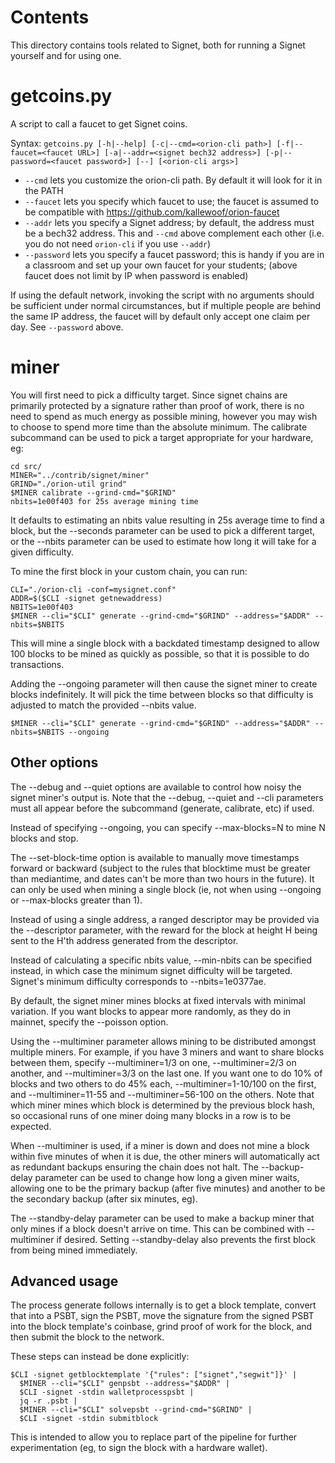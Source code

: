 Contents
========
This directory contains tools related to Signet, both for running a Signet yourself and for using one.

getcoins.py
===========

A script to call a faucet to get Signet coins.

Syntax: `getcoins.py [-h|--help] [-c|--cmd=<orion-cli path>] [-f|--faucet=<faucet URL>] [-a|--addr=<signet bech32 address>] [-p|--password=<faucet password>] [--] [<orion-cli args>]`

* `--cmd` lets you customize the orion-cli path. By default it will look for it in the PATH
* `--faucet` lets you specify which faucet to use; the faucet is assumed to be compatible with https://github.com/kallewoof/orion-faucet
* `--addr` lets you specify a Signet address; by default, the address must be a bech32 address. This and `--cmd` above complement each other (i.e. you do not need `orion-cli` if you use `--addr`)
* `--password` lets you specify a faucet password; this is handy if you are in a classroom and set up your own faucet for your students; (above faucet does not limit by IP when password is enabled)

If using the default network, invoking the script with no arguments should be sufficient under normal
circumstances, but if multiple people are behind the same IP address, the faucet will by default only
accept one claim per day. See `--password` above.

miner
=====

You will first need to pick a difficulty target. Since signet chains are primarily protected by a signature rather than proof of work, there is no need to spend as much energy as possible mining, however you may wish to choose to spend more time than the absolute minimum. The calibrate subcommand can be used to pick a target appropriate for your hardware, eg:

    cd src/
    MINER="../contrib/signet/miner"
    GRIND="./orion-util grind"
    $MINER calibrate --grind-cmd="$GRIND"
    nbits=1e00f403 for 25s average mining time

It defaults to estimating an nbits value resulting in 25s average time to find a block, but the --seconds parameter can be used to pick a different target, or the --nbits parameter can be used to estimate how long it will take for a given difficulty.

To mine the first block in your custom chain, you can run:

    CLI="./orion-cli -conf=mysignet.conf"
    ADDR=$($CLI -signet getnewaddress)
    NBITS=1e00f403
    $MINER --cli="$CLI" generate --grind-cmd="$GRIND" --address="$ADDR" --nbits=$NBITS

This will mine a single block with a backdated timestamp designed to allow 100 blocks to be mined as quickly as possible, so that it is possible to do transactions.

Adding the --ongoing parameter will then cause the signet miner to create blocks indefinitely. It will pick the time between blocks so that difficulty is adjusted to match the provided --nbits value.

    $MINER --cli="$CLI" generate --grind-cmd="$GRIND" --address="$ADDR" --nbits=$NBITS --ongoing

Other options
-------------

The --debug and --quiet options are available to control how noisy the signet miner's output is. Note that the --debug, --quiet and --cli parameters must all appear before the subcommand (generate, calibrate, etc) if used.

Instead of specifying --ongoing, you can specify --max-blocks=N to mine N blocks and stop.

The --set-block-time option is available to manually move timestamps forward or backward (subject to the rules that blocktime must be greater than mediantime, and dates can't be more than two hours in the future). It can only be used when mining a single block (ie, not when using --ongoing or --max-blocks greater than 1).

Instead of using a single address, a ranged descriptor may be provided via the --descriptor parameter, with the reward for the block at height H being sent to the H'th address generated from the descriptor.

Instead of calculating a specific nbits value, --min-nbits can be specified instead, in which case the minimum signet difficulty will be targeted. Signet's minimum difficulty corresponds to --nbits=1e0377ae.

By default, the signet miner mines blocks at fixed intervals with minimal variation. If you want blocks to appear more randomly, as they do in mainnet, specify the --poisson option.

Using the --multiminer parameter allows mining to be distributed amongst multiple miners. For example, if you have 3 miners and want to share blocks between them, specify --multiminer=1/3 on one, --multiminer=2/3 on another, and --multiminer=3/3 on the last one. If you want one to do 10% of blocks and two others to do 45% each, --multiminer=1-10/100 on the first, and --multiminer=11-55 and --multiminer=56-100 on the others. Note that which miner mines which block is determined by the previous block hash, so occasional runs of one miner doing many blocks in a row is to be expected.

When --multiminer is used, if a miner is down and does not mine a block within five minutes of when it is due, the other miners will automatically act as redundant backups ensuring the chain does not halt. The --backup-delay parameter can be used to change how long a given miner waits, allowing one to be the primary backup (after five minutes) and another to be the secondary backup (after six minutes, eg).

The --standby-delay parameter can be used to make a backup miner that only mines if a block doesn't arrive on time. This can be combined with --multiminer if desired. Setting --standby-delay also prevents the first block from being mined immediately.

Advanced usage
--------------

The process generate follows internally is to get a block template, convert that into a PSBT, sign the PSBT, move the signature from the signed PSBT into the block template's coinbase, grind proof of work for the block, and then submit the block to the network.

These steps can instead be done explicitly:

    $CLI -signet getblocktemplate '{"rules": ["signet","segwit"]}' |
      $MINER --cli="$CLI" genpsbt --address="$ADDR" |
      $CLI -signet -stdin walletprocesspsbt |
      jq -r .psbt |
      $MINER --cli="$CLI" solvepsbt --grind-cmd="$GRIND" |
      $CLI -signet -stdin submitblock

This is intended to allow you to replace part of the pipeline for further experimentation (eg, to sign the block with a hardware wallet).


